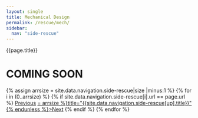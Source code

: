 ```yaml
---
layout: single
title: Mechanical Design
permalink: /rescue/mech/
sidebar:
  nav: "side-rescue"
---
```


{{page.title}}

# COMING SOON

<!-- Including pagination manually since these are pages so page layout MUST be changed under navigation.yml -->
<nav class="pagination">
{% assign arrsize = site.data.navigation.side-rescue|size |minus:1 %}
{% for i in (0..arrsize) %}
    {% if site.data.navigation.side-rescue[i].url == page.url %}
        <a href="{% if i == 0 %}#{% else %}{% assign down = i|minus:1 %}{{ site.data.navigation.side-rescue[down].url }}{% endif %}" class="pagination--pager {% if i == 0 %}disabled{% endif %}" {% unless i == 0 %}title="{{site.data.navigation.side-rescue[down].title}}"{% endunless %}>Previous</a>
        <a href="{% if i >= arrsize %}#{% else %}{% assign up = i|plus:1 %}{{ site.data.navigation.side-rescue[up].url }}{% endif %}" class="pagination--pager {% if i >= arrsize %}disabled{% endif %}" {% unless i >= arrsize %}title="{{site.data.navigation.side-rescue[up].title}}"{% endunless %}>Next</a>
    {% endif %}
{% endfor %}  
</nav>

<style>
    ul.visible-links li.masthead__menu-item a[href="/rescue/intro/"]:before {
        transform: scaleX(1);
    }
    ul.hidden-links li.masthead__menu-item a[href="/rescue/intro/"] {
        color: #fff;
        background: #0092ca;
    }
</style>